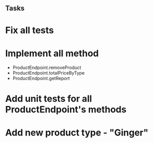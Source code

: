 ## Tasks

# Fix all tests

# Implement all method
- ProductEndpoint.removeProduct
- ProductEndpoint.totalPriceByType
- ProductEndpoint.getReport

# Add unit tests for all ProductEndpoint's methods

# Add new product type - "Ginger"
